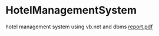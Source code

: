 # HotelManagementSystem
hotel management system using vb.net and dbms
[report.pdf](https://github.com/S2002002025/HotelManagementSystem/files/9597709/report.pdf)
